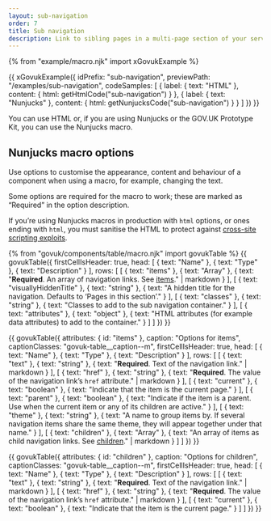 ```yaml
---
layout: sub-navigation
order: 7
title: Sub navigation
description: Link to sibling pages in a multi-page section of your service.
---
```

{% from "example/macro.njk" import xGovukExample %}

{{ xGovukExample({
  idPrefix: "sub-navigation",
  previewPath: "/examples/sub-navigation",
  codeSamples: [
    {
      label: {
        text: "HTML"
      },
      content: {
        html: getHtmlCode("sub-navigation")
      }
    },
    {
      label: {
        text: "Nunjucks"
      },
      content: {
        html: getNunjucksCode("sub-navigation")
      }
    }
  ]
}) }}

You can use HTML or, if you are using Nunjucks or the GOV.UK Prototype Kit, you can use the Nunjucks macro.

## Nunjucks macro options

Use options to customise the appearance, content and behaviour of a component when using a macro, for example, changing the text.

Some options are required for the macro to work; these are marked as “Required” in the option description.

If you’re using Nunjucks macros in production with `html` options, or ones ending with `html`, you must sanitise the HTML to protect against [cross-site scripting exploits](https://developer.mozilla.org/en-US/docs/Glossary/Cross-site_scripting).

{% from "govuk/components/table/macro.njk" import govukTable %}
{{ govukTable({
  firstCellIsHeader: true,
  head: [
    { text: "Name" },
    { text: "Type" },
    { text: "Description" }
  ],
  rows: [
    [
      { text: "items" },
      { text: "Array" },
      { text: "**Required**. An array of navigation links. See [items](#items)." | markdown }
    ],
    [
      { text: "visuallyHiddenTitle" },
      { text: "string" },
      { text: "A hidden title for the navigation. Defaults to ‘Pages in this section’." }
    ],
    [
      { text: "classes" },
      { text: "string" },
      { text: "Classes to add to the sub navigation container." }
    ],
    [
      { text: "attributes" },
      { text: "object" },
      { text: "HTML attributes (for example data attributes) to add to the container." }
    ]
  ]
}) }}

{{ govukTable({
  attributes: { id: "items" },
  caption: "Options for items",
  captionClasses: "govuk-table__caption--m",
  firstCellIsHeader: true,
  head: [
    { text: "Name" },
    { text: "Type" },
    { text: "Description" }
  ],
  rows: [
    [
      { text: "text" },
      { text: "string" },
      { text: "**Required**. Text of the navigation link." | markdown }
    ],
    [
      { text: "href" },
      { text: "string" },
      { text: "**Required**. The value of the navigation link’s `href` attribute." | markdown }
    ],
    [
      { text: "current" },
      { text: "boolean" },
      { text: "Indicate that the item is the current page." }
    ],
    [
      { text: "parent" },
      { text: "boolean" },
      { text: "Indicate if the item is a parent. Use when the current item or any of its children are active." }
    ],
    [
      { text: "theme" },
      { text: "string" },
      { text: "A name to group items by. If several navigation items share the same theme, they will appear together under that name." }
    ],
    [
      { text: "children" },
      { text: "Array" },
      { text: "An array of items as child navigation links. See [children](#children)." | markdown }
    ]
  ]
}) }}

{{ govukTable({
  attributes: { id: "children" },
  caption: "Options for children",
  captionClasses: "govuk-table__caption--m",
  firstCellIsHeader: true,
  head: [
    { text: "Name" },
    { text: "Type" },
    { text: "Description" }
  ],
  rows: [
    [
      { text: "text" },
      { text: "string" },
      { text: "**Required**. Text of the navigation link." | markdown }
    ],
    [
      { text: "href" },
      { text: "string" },
      { text: "**Required**. The value of the navigation link’s `href` attribute." | markdown }
    ],
    [
      { text: "current" },
      { text: "boolean" },
      { text: "Indicate that the item is the current page." }
    ]
  ]
}) }}
